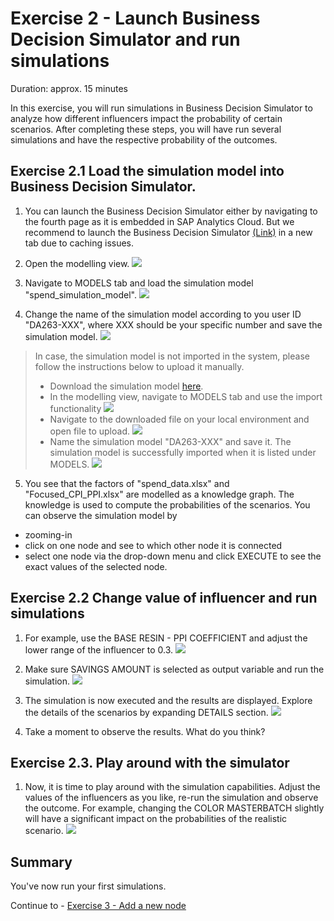 # Exercise 2 - Launch Business Decision Simulator and run simulations

Duration: approx. 15 minutes

In this exercise, you will run simulations in Business Decision Simulator to analyze how different influencers impact the probability of certain scenarios.
After completing these steps, you will have run several simulations and have the respective probability of the outcomes.


## Exercise 2.1 Load the simulation model into Business Decision Simulator.
1. You can launch the Business Decision Simulator either by navigating to the fourth page as it is embedded in SAP Analytics Cloud. But we recommend to launch the Business Decision Simulator [(Link)](https://budesi-techedsac-da263.cfapps.eu12.hana.ondemand.com/) in a new tab due to caching issues.

2. Open the modelling view.
![](/exercises/ex2/images/ex2_1_1.png)

3. Navigate to MODELS tab and load the simulation model "spend_simulation_model".
![](/exercises/ex2/images/ex2_1_2.png)

4. Change the name of the simulation model according to you user ID "DA263-XXX", where XXX should be your specific number and save the simulation model.
![](/exercises/ex2/images/ex2_1_2_1.png)


> In case, the simulation model is not imported in the system, please follow the instructions below to upload it manually. 
> - Download the simulation model [here](/data/spend_simulation_model.json).
> - In the modelling view, navigate to MODELS tab and use the import functionality
![](/exercises/ex2/images/ex2_1_3.png)
> - Navigate to the downloaded file on your local environment and open file to upload.
![](/exercises/ex2/images/ex2_1_5.png)
> - Name the simulation model "DA263-XXX" and save it. The simulation model is successfully imported when it is listed under MODELS.
![](/exercises/ex2/images/ex2_1_4.png)

5. You see that the factors of "spend_data.xlsx" and "Focused_CPI_PPI.xlsx" are modelled as a knowledge graph. The knowledge is used to compute the probabilities of the scenarios. You can observe the simulation model by 
- zooming-in
- click on one node and see to which other node it is connected
- select one node via the drop-down menu and click EXECUTE to see the exact values of the selected node.

## Exercise 2.2 Change value of influencer and run simulations

1. For example, use the BASE RESIN - PPI COEFFICIENT and adjust the lower range of the influencer to 0.3.
![](/exercises/ex2/images/ex2_2_1.png)

2. Make sure SAVINGS AMOUNT is selected as output variable and run the simulation.
![](/exercises/ex2/images/ex2_2_2.png)


3. The simulation is now executed and the results are displayed. Explore the details of the scenarios by expanding DETAILS section.
![](/exercises/ex2/images/ex2_2_3.png)

4. Take a moment to observe the results. What do you think?

## Exercise 2.3. Play around with the simulator
1. Now, it is time to play around with the simulation capabilities. Adjust the values of the influencers as you like, re-run the simulation and observe the outcome. For example, changing the COLOR MASTERBATCH slightly will have a significant impact on the probabilities of the realistic scenario.
![](/exercises/ex2/images/ex2_3_1.png)


## Summary

You've now run your first simulations.

Continue to - [Exercise 3 - Add a new node](../ex3/README.md)

